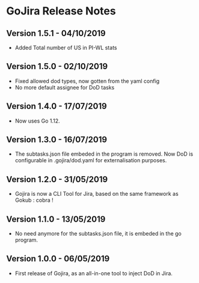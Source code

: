 # GoJira Release Notes

## Version 1.5.1 - 04/10/2019
* Added Total number of US in PI-WL stats

## Version 1.5.0 - 02/10/2019
* Fixed allowed dod types, now gotten from the yaml config
* No more default assignee for DoD tasks

## Version 1.4.0 - 17/07/2019
* Now uses Go 1.12.

## Version 1.3.0 - 16/07/2019
* The subtasks.json file embeded in the program is removed. Now DoD is configurable in .gojira/dod.yaml for externalisation purposes.

## Version 1.2.0 - 31/05/2019
* Gojira is now a CLI Tool for Jira, based on the same framework as Gokub : cobra !

## Version 1.1.0 - 13/05/2019
* No need anymore for the subtasks.json file, it is embeded in the go program.

## Version 1.0.0 - 06/05/2019
* First release of Gojira, as an all-in-one tool to inject DoD in Jira.
